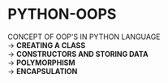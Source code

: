 # PYTHON-OOPS
CONCEPT OF OOP'S IN PYTHON LANGUAGE<br>
-> **CREATING A CLASS** <br>
-> **CONSTRUCTORS AND STORING DATA** <br>
-> **POLYMORPHISM** <br>
-> **ENCAPSULATION** <br>

